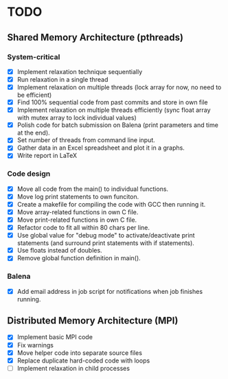 # TODO

## Shared Memory Architecture (pthreads)

### System-critical
* [X] Implement relaxation technique sequentially
* [X] Run relaxation in a single thread
* [X] Implement relaxation on multiple threads (lock array for now, no need to be efficient)
* [X] Find 100% sequential code from past commits and store in own file
* [X] Implement relaxation on multiple threads efficiently (sync float array with mutex array to lock individual values)
* [X] Polish code for batch submission on Balena (print parameters and time at the end).
* [X] Set number of threads from command line input.
* [X] Gather data in an Excel spreadsheet and plot it in a graphs.
* [X] Write report in LaTeX

### Code design
* [X] Move all code from the main() to individual functions.
* [X] Move log print statements to own funciton.
* [X] Create a makefile for compiling the code with GCC then running it.
* [X] Move array-related functions in own C file.
* [X] Move print-related functions in own C file.
* [X] Refactor code to fit all within 80 chars per line.
* [X] Use global value for "debug mode" to activate/deactivate print statements (and surround print statements with if statements).
* [X] Use floats instead of doubles.
* [X] Remove global function definition in main().

### Balena
* [X] Add email address in job script for notifications when job finishes running.


## Distributed Memory Architecture (MPI)

* [X] Implement basic MPI code
* [X] Fix warnings
* [X] Move helper code into separate source files
* [X] Replace duplicate hard-coded code with loops
* [ ] Implement relaxation in child processes